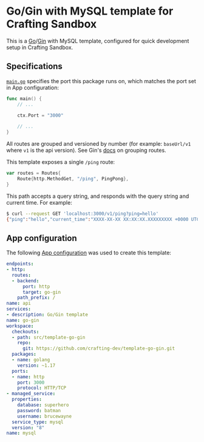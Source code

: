 # Go/Gin with MySQL template for Crafting Sandbox

This is a [Go](https://golang.org/)/[Gin](https://github.com/gin-gonic/gin) with MySQL template, configured for quick development setup in Crafting Sandbox.

## Specifications

[`main.go`](main.go) specifies the port this package runs on, which matches the port set in App configuration:
```go
func main() {
	// ...
    
	ctx.Port = "3000"

	// ...
}
```

All routes are grouped and versioned by number (for example: `baseUrl/v1` where `v1` is the api version). See Gin's [docs](https://github.com/gin-gonic/gin#grouping-routes) on grouping routes.

This template exposes a single `/ping` route:
```go
var routes = Routes{
	Route{http.MethodGet, "/ping", PingPong},
}
```

This path accepts a query string, and responds with the query string and current time. For example:
```bash
$ curl --request GET 'localhost:3000/v1/ping?ping=hello'
{"ping":"hello","current_time":"XXXX-XX-XX XX:XX:XX.XXXXXXXXX +0000 UTC"}
```



## App configuration

The following [App configuration](https://crafting.readme.io/docs/app-spec) was used to create this template:

```yaml
endpoints:
- http:
  routes:
  - backend:
      port: http
      target: go-gin
    path_prefix: /
name: api
services:
- description: Go/Gin template
name: go-gin
workspace:
  checkouts:
  - path: src/template-go-gin
    repo:
      git: https://github.com/crafting-dev/template-go-gin.git
  packages:
  - name: golang
    version: ~1.17
  ports:
  - name: http
    port: 3000
    protocol: HTTP/TCP
- managed_service:
  properties:
    database: superhero
    password: batman
    username: brucewayne
  service_type: mysql
  version: "8"
name: mysql
```
